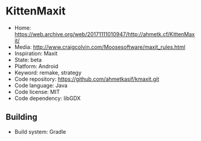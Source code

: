 # KittenMaxit

- Home: https://web.archive.org/web/20171111010947/http://ahmetk.cf/KittenMaxit/
- Media: http://www.craigcolvin.com/Moosesoftware/maxit_rules.html
- Inspiration: Maxit
- State: beta
- Platform: Android
- Keyword: remake, strategy
- Code repository: https://github.com/ahmetkasif/kmaxit.git
- Code language: Java
- Code license: MIT
- Code dependency: libGDX

## Building

- Build system: Gradle
